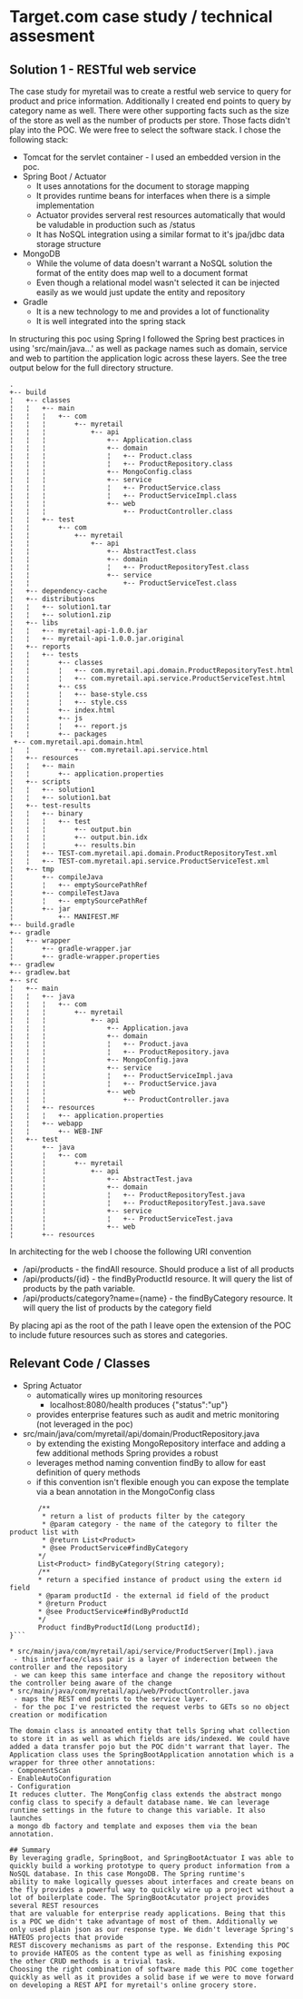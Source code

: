# Target.com case study / technical assesment
## Solution 1 - RESTful web service

The case study for myretail was to create a restful web service to query for product and price information. Additionally I created end points to query by category name as well. There were other supporting facts 
such as the size of the store as well as the number of products per store. Those facts didn't play into the POC. We were free to select the software stack. I chose the following stack:

* Tomcat for the servlet container - I used an embedded version in the poc.
* Spring Boot / Actuator
  - It uses annotations for the document to storage mapping
  - It provides runtime beans for interfaces when there is a simple implementation
  - Actuator provides serveral rest resources automatically that would be valudable in production such as /status
  - It has NoSQL integration using a similar format to it's jpa/jdbc data storage structure
* MongoDB
  - While the volume of data doesn't warrant a NoSQL solution the format of the entity does map well to a document format
  - Even though a relational model wasn't selected it can be injected easily as we would just update the entity and repository
* Gradle
  - It is a new technology to me and provides a lot of functionality
  - It is well integrated into the spring stack
  
 In structuring this poc using Spring I followed the Spring best practices in using 'src/main/java...' as well as package names such as domain, service and web to partition the application logic across
 these layers. See the tree output below for the full directory structure.

```
.
+-- build
¦   +-- classes
¦   ¦   +-- main
¦   ¦   ¦   +-- com
¦   ¦   ¦       +-- myretail
¦   ¦   ¦           +-- api
¦   ¦   ¦               +-- Application.class
¦   ¦   ¦               +-- domain
¦   ¦   ¦               ¦   +-- Product.class
¦   ¦   ¦               ¦   +-- ProductRepository.class
¦   ¦   ¦               +-- MongoConfig.class
¦   ¦   ¦               +-- service
¦   ¦   ¦               ¦   +-- ProductService.class
¦   ¦   ¦               ¦   +-- ProductServiceImpl.class
¦   ¦   ¦               +-- web
¦   ¦   ¦                   +-- ProductController.class
¦   ¦   +-- test
¦   ¦       +-- com
¦   ¦           +-- myretail
¦   ¦               +-- api
¦   ¦                   +-- AbstractTest.class
¦   ¦                   +-- domain
¦   ¦                   ¦   +-- ProductRepositoryTest.class
¦   ¦                   +-- service
¦   ¦                       +-- ProductServiceTest.class
¦   +-- dependency-cache
¦   +-- distributions
¦   ¦   +-- solution1.tar
¦   ¦   +-- solution1.zip
¦   +-- libs
¦   ¦   +-- myretail-api-1.0.0.jar
¦   ¦   +-- myretail-api-1.0.0.jar.original
¦   +-- reports
¦   ¦   +-- tests
¦   ¦       +-- classes
¦   ¦       ¦   +-- com.myretail.api.domain.ProductRepositoryTest.html
¦   ¦       ¦   +-- com.myretail.api.service.ProductServiceTest.html
¦   ¦       +-- css
¦   ¦       ¦   +-- base-style.css
¦   ¦       ¦   +-- style.css
¦   ¦       +-- index.html
¦   ¦       +-- js
¦   ¦       ¦   +-- report.js
¦   ¦       +-- packages
 +-- com.myretail.api.domain.html
¦   ¦           +-- com.myretail.api.service.html
¦   +-- resources
¦   ¦   +-- main
¦   ¦       +-- application.properties
¦   +-- scripts
¦   ¦   +-- solution1
¦   ¦   +-- solution1.bat
¦   +-- test-results
¦   ¦   +-- binary
¦   ¦   ¦   +-- test
¦   ¦   ¦       +-- output.bin
¦   ¦   ¦       +-- output.bin.idx
¦   ¦   ¦       +-- results.bin
¦   ¦   +-- TEST-com.myretail.api.domain.ProductRepositoryTest.xml
¦   ¦   +-- TEST-com.myretail.api.service.ProductServiceTest.xml
¦   +-- tmp
¦       +-- compileJava
¦       ¦   +-- emptySourcePathRef
¦       +-- compileTestJava
¦       ¦   +-- emptySourcePathRef
¦       +-- jar
¦           +-- MANIFEST.MF
+-- build.gradle
+-- gradle
¦   +-- wrapper
¦       +-- gradle-wrapper.jar
¦       +-- gradle-wrapper.properties
+-- gradlew
+-- gradlew.bat
+-- src
¦   +-- main
¦   ¦   +-- java
¦   ¦   ¦   +-- com
¦   ¦   ¦       +-- myretail
¦   ¦   ¦           +-- api
¦   ¦   ¦               +-- Application.java
¦   ¦   ¦               +-- domain
¦   ¦   ¦               ¦   +-- Product.java
¦   ¦   ¦               ¦   +-- ProductRepository.java
¦   ¦   ¦               +-- MongoConfig.java
¦   ¦   ¦               +-- service
¦   ¦   ¦               ¦   +-- ProductServiceImpl.java
¦   ¦   ¦               ¦   +-- ProductService.java
¦   ¦   ¦               +-- web
¦   ¦   ¦                   +-- ProductController.java
¦   ¦   +-- resources
¦   ¦   ¦   +-- application.properties
¦   ¦   +-- webapp
¦   ¦       +-- WEB-INF
¦   +-- test
¦       +-- java
¦       ¦   +-- com
¦       ¦       +-- myretail
¦       ¦           +-- api
¦       ¦               +-- AbstractTest.java
¦       ¦               +-- domain
¦       ¦               ¦   +-- ProductRepositoryTest.java
¦       ¦               ¦   +-- ProductRepositoryTest.java.save
¦       ¦               +-- service
¦       ¦               ¦   +-- ProductServiceTest.java
¦       ¦               +-- web
¦       +-- resources
```

In architecting for the web I choose the following URI convention

* /api/products - the findAll resource. Should produce a list of all products
* /api/products/{id} - the findByProductId resource. It will query the list of products by the path variable.
* /api/products/category?name={name} - the findByCategory resource. It will query the list of products by the category field

By placing api as the root of the path I leave open the extension of the POC to include future resources such as stores and categories. 

## Relevant Code / Classes

* Spring Actuator
  - automatically wires up monitoring resources
    - localhost:8080/health produces {"status":"up"}
  - provides enterprise features such as audit and metric monitoring (not leveraged in the poc)
* src/main/java/com/myretail/api/domain/ProductRepository.java
  - by extending the existing MongoRepository interface and adding a few additional methods Spring provides a robust
  - leverages method naming convention findBy<fieldname><modifiers> to allow for east definition of query methods
  - if this convention isn't flexible enough you can expose the template via a bean annotation in the MongoConfig class
  
 ``` public interface ProductRepository extends MongoRepository<Product, String> {
        /**
         * return a list of products filter by the category
         * @param category - the name of the category to filter the product list with
         * @return List<Product>
         * @see ProductService#findByCategory
        */
        List<Product> findByCategory(String category);
        /**
        * return a specified instance of product using the extern id field
        * @param productId - the external id field of the product
        * @return Product
        * @see ProductService#findByProductId
        */
        Product findByProductId(Long productId);
}```

* src/main/java/com/myretail/api/service/ProductServer(Impl).java
  - this interface/class pair is a layer of inderection between the controller and the repository
  - we can keep this same interface and change the repository without the controller being aware of the change
* src/main/java/com/myretail/api/web/ProductController.java
  - maps the REST end points to the service layer.
  - for the poc I've restricted the request verbs to GETs so no object creation or modification

The domain class is annoated entity that tells Spring what collection to store it in as well as which fields are ids/indexed. We could have
added a data transfer pojo but the POC didn't warrant that layer. The Application class uses the SpringBootApplication annotation which is a wrapper for three other annotations:
- ComponentScan
- EnableAutoConfiguration
- Configuration
It reduces clutter. The MongConfig class extends the abstract mongo config class to specify a default database name. We can leverage runtime settings in the future to change this variable. It also launches
a mongo db factory and template and exposes them via the bean annotation.

## Summary
By leveraging gradle, SpringBoot, and SpringBootActuator I was able to quickly build a working prototype to query product information from a NoSQL database. In this case MongoDB. The Spring runtime's
ability to make logically guesses about interfaces and create beans on the fly provides a powerful way to quickly wire up a project without a lot of boilerplate code. The SpringBootAcutator project provides several REST resources
that are valuable for enterprise ready applications. Being that this is a POC we didn't take advantage of most of them. Additionally we only used plain json as our response type. We didn't leverage Spring's HATEOS projects that provide
REST discovery mechanisms as part of the response. Extending this POC to provide HATEOS as the content type as well as finishing exposing the other CRUD methods is a trivial task. 
Choosing the right combination of software made this POC come together quickly as well as it provides a solid base if we were to move forward on developing a REST API for myretail's online grocery store.
